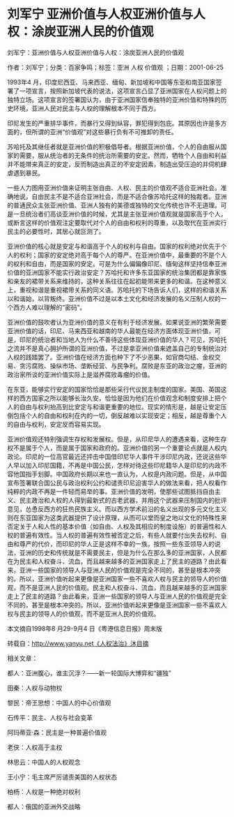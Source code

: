 # 刘军宁  亚洲价值与人权亚洲价值与人权：涂炭亚洲人民的价值观    
    
刘军宁：亚洲价值与人权亚洲价值与人权：涂炭亚洲人民的价值观    
作者：刘军宁；分类：百家争鸣；标签：亚洲 人权 价值观 ；日期：2001-06-25    
1993年4 月，印度尼西亚、马来西亚、缅甸、新加坡和中国等东亚和南亚国家签署了一项宣言，按照新加坡代表的说法，这项宣言凸显了亚洲国家在人权问题上的独特立场。这项宣言的签署国认为，由于亚洲国家信奉独特的亚洲价值和特殊的历史环境，亚洲人民对民主与人权的理解根本不同于西方。    
印尼发生的严重排华事件，而暴行又得到纵容，罪犯得到包庇。其原因也许是多方面的，但所谓的亚洲“价值观”对这些暴行负有不可推卸的责任。    
苏哈托及其继任者就是亚洲价值的积极倡导者。根据亚洲价值，个人的自由服从国家的需要，服从统治者的无条件的统治所需要的安定。然而，牺牲个人自由和利益并不能带来真正的安定，反而制造出真正的不安定因素，制造出受压迫的并伺机肆虐遇到暴民。    
一些人力图用亚洲价值来证明主张自由、人权、民主的价值观不适合亚洲社会。准确地说，自由民主不是不适合亚洲社会，而是不适合像苏哈托这样的独裁者。亚洲的普通民众主张亚洲价值、亚洲人独有的美德或独特的文化传统也许不无道理。可是一旦统治者们高谈亚洲价值的时候，尤其是主张亚洲价值观就是国家高于个人，或断言这样的价值观注定要取代对个人的自由和权利的尊重，以及取代在亚洲实行民主的必要性时，其居心就叵测了。    
亚洲价值的核心就是安定与和谐高于个人的权利与自由。国家的权利绝对优先于个人的权利；国家的安定绝对高于每个人的尊严。在亚洲价值中，最重要的不是个人的权利和自由，而是国家的安定。可是为什么偏偏像印尼、缅甸这样坚持信奉亚洲价值的亚洲国家不能实行政治安定？苏哈托和许多东亚国家的统治集团都是靠家族和亲友的裙带关系来维持的，这种关系往往在起初能带来更多的和谐。在这种意义上，重视和谐是重视裙带关系的同义语。苏哈托的下场告诉人们，这样的和谐关系以和谐始，以背叛终。亚洲价值不过是以本土文化和经济发展的名义压制人权的一个西方人难以理解的“密码”。    
亚洲价值的鼓吹者认为亚洲价值的意义在有利于经济发展。如果说亚洲的繁荣需要亚洲价值的话，印尼、马来西亚和越南的华人最能在经济方面体现亚洲价值，可是，印尼的统治者和当地人为什么不善待这些体现亚洲价值的华人？可见，苏哈托之流并不是真心拥护所谓的亚洲价值，不过是拿亚洲价值来遮盖自己的专制统治对人权的践踏罢了。亚洲价值在经济方面也种下了不少恶果，如官商勾结、金权交易、贪污腐败、操纵市场、垄断经营、与民争利。腐败是东亚的政治之瘤，亚洲的政治家所谈的亚洲价值实际上是滋养腐败毒瘤的价值。    
在东亚，能够实行安定的国家恰恰是那些采行代议民主制度的国家。美国、英国这样的西方国家之所以能够长治久安，恰恰是因为他们在价值观念和制度安排上把个人的自由与权利抬高到比安定与和谐更重要的地位。现实的情形是，越是让安定压倒包括个人的自由和权利在内的一切，倒反越难以实现安定；相反，越是尊重个人的自由与权利，安定反而容易实现。    
亚洲价值观还特别强调生存权和发展权。但是，从印尼华人的遭遇来看，这种生存权不是属于个人，而是属于国家和政府的。亚洲价值的另一个重要论点就是人权内政论。印尼的一位高官最近还抨击中国借印尼华人事件干涉印尼内政，还说这些华人早以加入印尼国籍，不再是中国公民，怎样对待这些印尼籍华人是印尼的内政不容他国指手划脚。中国政府长期以来也一直认为，人权是内政问题。但是，从中国宣布签署联合国公民与政治权利公约和谴责印尼迫害华人的做法来看，把人权看作纯粹的内政不再是一件轻而易举的事。亚洲价值的发明，使那些试图抵挡自由主义、民主政治和人权的人得到最新式的古老武器，并用这个武器来压制国内的批评意见，怂恿反西方的狂热民族主义。而以西方学术前沿的名义出现的多元文化主义则在东亚国家为这类武器提供了设计原理，从而可以堂而皇之地以文化的特殊性来否定关于人和人性的基本价值（如自由、人权及其相应的制度设施）的普遍性和人权的普遍有效性。当人权的普遍有效性被否定之后，有些人就要付出失去权利、自由和尊严的代价，而印尼的华人正是这样不幸的一族。按照一些东亚领导人的说法，亚洲的历史和传统就是不需要民主，但是为什么在那么多的亚洲国家，人民都在为民主和人权奋斗、流血，而且越来越多的亚洲国家走上了民主的道路？由此看来，亚洲一些国家的领导人与亚洲人民的价值观是完全不同的，甚至是根本冲突的。所以，亚洲价值听起来更像是亚洲国家一些不喜欢人权与民主的领导人的价值观，而不是亚洲人民的价值观。民主和人权奋斗、流血，而且越来越多的亚洲国家走上了民主的道路？由此看来，亚洲一些国家的领导人与亚洲人民的价值观是完全不同的，甚至是根本冲突的。所以，亚洲价值听起来更像是亚洲国家一些不喜欢人权与民主的领导人的价值观，而不是亚洲人民的价值观。    
本文摘自1998年8 月29-9月4 日《粤港信息日报》周末版    
转载自：http://www.yanyu.net《人权法治》沐目摘    
    
相关文章：    
都人：亚洲腹心，谁主沉浮？——新一轮国际大博弈和“疆独”    
田秦：人权与动物权    
黎民：帝王思想：中国人的中心价值观    
石传平：民主、人权与社会变革    
阿玛蒂亚·森：民主是一种普遍价值观    
老侠：人权高于主权    
林思云：中国人的人权观念    
王小宁：毛主席严厉谴责美国的人权状态    
柏杨：人权是一种绝对权利    
都人：俄国的亚洲外交战略